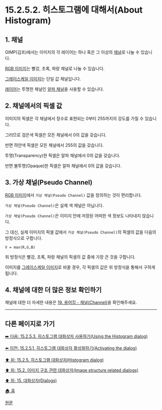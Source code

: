 # 15.2.5.2. 히스토그램에 대해서(About Histogram)

<a id="15-02-05-02-s1"></a>

## 1. 채널
GIMP(김프)에서는 이미지의 각 레이어는 하나 혹은 그 이상의 [채널](./19-glossaryx-channel.md)로 나눌 수 있습니다.

[RGB 이미지](./19-glossaryx-color_mode_rgb.md)는 빨강, 초록, 파랑 채널로 나눌 수 있습니다.

[그레이스케일 이미지](./19-glossaryx-color_mode_grayscale.md)는 단일 값 채널입니다.

[레이어](./19-glossaryx-layer.md)는 투명한 채널인 [알파 채널](./19-glossaryx-alpha_channel.md)을 사용할 수 있습니다.

<a id="15-02-05-02-s2"></a>

## 2. 채널에서의 픽셀 값
이미지의 픽셀은 각 채널에서 정수로 표현되는 0부터 255까지의 강도를 가질 수 있습니다.

그러므로 검은색 픽셀은 모든 채널에서 0의 값을 갖습니다.

반면 하얀색 픽셀은 모든 채널에서 255의 값을 갖습니다.

투명(Transparency)한 픽셀은 알파 채널에서 0의 값을 갖습니다.

반면 불투명(Opaque)한 픽셀은 알파 채널에서 0의 값을 갖습니다.

<a id="15-02-05-02-s3"></a>

## 3. 가상 채널(Pseudo Channel)
[RGB 이미지](./19-glossaryx-color_mode_rgb.md)에서 `가상 채널(Pseudo Channel)` 값을 정의하는 것이 편리합니다.

`가상 채널(Pseudo Channel)`은 실제 색 채널은 아닙니다.

`가상 채널(Pseudo Channel)`은 이미지 안에 저장된 어떠한 색 정보도 나타내지 않습니다.

그 대신, 실제 이미지의 픽셀 값에서 `가상 채널(Pseudo Channel)`의 픽셀의 값을 다음의 방정식으로 구합니다.

```
V = max(R,G,B)
```

위 방정식은 빨강, 초록, 파랑 채널의 픽셀의 값 중에 가장 큰 것을 구합니다.

이미지를 [그레이스케일 이미지](./19-glossaryx-color_mode_grayscale.md)로 바꿀 경우, 각 픽셀의 값은 위 방정식을 통해서 구하게 됩니다.

<a id="15-02-05-02-s4"></a>

## 4. 채널에 대한 더 많은 정보 확인하기

채널에 대한 더 자세한 내용은 [19. 용어집 - 채널(Channel)](./19-glossaryx-channel.md)을 확인해주세요.

***

## 다른 페이지로 가기

[➡️ 다음: 15.2.5.3. 히스토그램 대화상자 사용하기(Using the Histogram dialog)](./15-02-05-03-00-using_the_histogram_dialog.md)

[⬅️ 이전: 15.2.5.1. 히스토그램 대화상자 활성화하기(Activating the dialog)](./15-02-05-01-activating_the_dialog.md)

[⬆️ 위: 15.2.5. 히스토그램 대화상자(Histogram dialog)](./15-02-05-00-histogram-dialog.md)

[⬆️ 위: 15.2. 이미지 구조 관련 대화상자(Image structure related dialogs)](./15-02-00-image-structure-related-dialogs.md)

[⬆️ 위: 15. 대화상자(Dialogs)](./15-00-dialogs.md)

[🏠 홈](./00-home.md)

[원문](https://docs.gimp.org/2.10/ko/gimp-histogram-dialog.html#idm18804)
